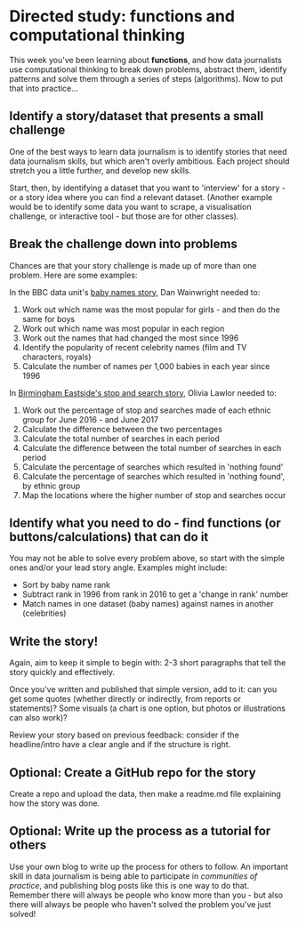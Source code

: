 # Directed study: functions and computational thinking

This week you've been learning about **functions**, and how data journalists use computational thinking to break down problems, abstract them, identify patterns and solve them through a series of steps (algorithms). Now to put that into practice...

## Identify a story/dataset that presents a small challenge

One of the best ways to learn data journalism is to identify stories that need data journalism skills, but which aren't overly ambitious. Each project should stretch you a little further, and develop new skills.

Start, then, by identifying a dataset that you want to 'interview' for a story - or a story idea where you can find a relevant dataset. (Another example would be to identify some data you want to scrape, a visualisation challenge, or interactive tool - but those are for other classes).

## Break the challenge down into problems

Chances are that your story challenge is made up of more than one problem. Here are some examples:

In the BBC data unit's [baby names story](https://github.com/BBC-Data-Unit/baby-names-2017), Dan Wainwright needed to:

1. Work out which name was the most popular for girls - and then do the same for boys
2. Work out which name was most popular in each region
3. Work out the names that had changed the most since 1996
4. Identify the popularity of recent celebrity names (film and TV characters, royals)
5. Calculate the number of names per 1,000 babies in each year since 1996

In [Birmingham Eastside's stop and search story](https://github.com/Birmingham-Eastside/stop-and-search), Olivia Lawlor needed to:

1. Work out the percentage of stop and searches made of each ethnic group for June 2016 - and June 2017
2. Calculate the difference between the two percentages
3. Calculate the total number of searches in each period
4. Calculate the difference between the total number of searches in each period
5. Calculate the percentage of searches which resulted in 'nothing found'
6. Calculate the percentage of searches which resulted in 'nothing found', by ethnic group
7. Map the locations where the higher number of stop and searches occur

## Identify what you need to do - find functions (or buttons/calculations) that can do it

You may not be able to solve every problem above, so start with the simple ones and/or your lead story angle. Examples might include:

* Sort by baby name rank
* Subtract rank in 1996 from rank in 2016 to get a 'change in rank' number
* Match names in one dataset (baby names) against names in another (celebrities)

## Write the story!

Again, aim to keep it simple to begin with: 2-3 short paragraphs that tell the story quickly and effectively.

Once you've written and published that simple version, add to it: can you get some quotes (whether directly or indirectly, from reports or statements)? Some visuals (a chart is one option, but photos or illustrations can also work)?

Review your story based on previous feedback: consider if the headline/intro have a clear angle and if the structure is right.

## Optional: Create a GitHub repo for the story

Create a repo and upload the data, then make a readme.md file explaining how the story was done.

## Optional: Write up the process as a tutorial for others

Use your own blog to write up the process for others to follow. An important skill in data journalism is being able to participate in *communities of practice*, and publishing blog posts like this is one way to do that. Remember there will always be people who know more than you - but also there will always be people who haven't solved the problem you've just solved!
